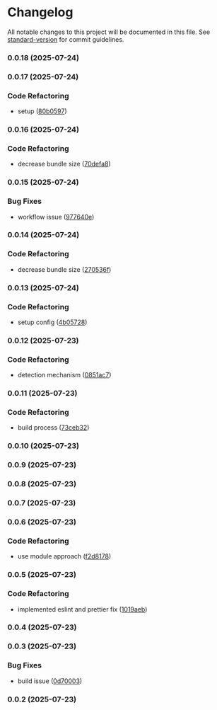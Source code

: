 # Changelog

All notable changes to this project will be documented in this file. See [standard-version](https://github.com/conventional-changelog/standard-version) for commit guidelines.

### 0.0.18 (2025-07-24)

### 0.0.17 (2025-07-24)


### Code Refactoring

* setup ([80b0597](https://github.com/montasim/client-parser/commit/80b0597309d09c89dd1e4957135af1f11a953a52))

### 0.0.16 (2025-07-24)


### Code Refactoring

* decrease bundle size ([70defa8](https://github.com/montasim/client-parser/commit/70defa895a438f5ad29c22808d46328be86fde8c))

### 0.0.15 (2025-07-24)


### Bug Fixes

* workflow issue ([977640e](https://github.com/montasim/client-parser/commit/977640e45f1a8d77615a634db446e7a807fdd44a))

### 0.0.14 (2025-07-24)


### Code Refactoring

* decrease bundle size ([270536f](https://github.com/montasim/client-parser/commit/270536fcdeeaebab29cf89e15731b503f967ea4f))

### 0.0.13 (2025-07-24)


### Code Refactoring

* setup config ([4b05728](https://github.com/montasim/client-parser/commit/4b05728c612796d894be4ef4407715bb1f9fa52c))

### 0.0.12 (2025-07-23)


### Code Refactoring

* detection mechanism ([0851ac7](https://github.com/montasim/client-parser/commit/0851ac7b46f8e8ae6a8d12ed875476430861b694))

### 0.0.11 (2025-07-23)


### Code Refactoring

* build process ([73ceb32](https://github.com/montasim/client-parser/commit/73ceb3294882eed405a81f1e2c4d136c8112e26f))

### 0.0.10 (2025-07-23)

### 0.0.9 (2025-07-23)

### 0.0.8 (2025-07-23)

### 0.0.7 (2025-07-23)

### 0.0.6 (2025-07-23)


### Code Refactoring

* use module approach ([f2d8178](https://github.com/montasim/client-parser/commit/f2d81789c72235bbdbdfab385cddad3172067b88))

### 0.0.5 (2025-07-23)


### Code Refactoring

* implemented eslint and prettier fix ([1019aeb](https://github.com/montasim/client-parser/commit/1019aeb88c22c5ec04e23ab9c62e1db031b560c8))

### 0.0.4 (2025-07-23)

### 0.0.3 (2025-07-23)


### Bug Fixes

* build issue ([0d70003](https://github.com/montasim/client-parser/commit/0d700032c5dc35d57e4e1c83124cea559d6beb28))

### 0.0.2 (2025-07-23)
